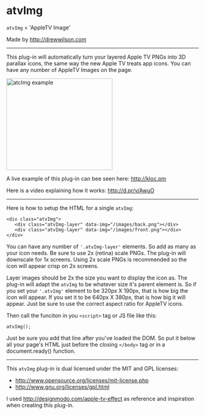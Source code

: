 # atvImg

`atvImg` = 'AppleTV Image'

Made by http://drewwilson.com

---

This plug-in will automatically turn your layered Apple TV PNGs into
3D parallax icons, the same way the new Apple TV treats app icons.
You can have any number of AppleTV Images on the page.

<img src="http://d.pr/i/1hiyA+" alt="atcImg example" width="278" height="240">
 
A live example of this plug-in can bee seen here: http://kloc.pm

Here is a video explaining how it works: http://d.pr/v/AwuO
 
-------------------
 
Here is how to setup the HTML for a single `atvImg`:
```
<div class="atvImg">
   <div class="atvImg-layer" data-img="/images/back.png"></div>
   <div class="atvImg-layer" data-img="/images/front.png"></div>
</div>
```
 
You can have any number of `'.atvImg-layer'` elements. So add as many as your icon needs. Be sure to use 2x (retina) scale PNGs. The plug-in will downscale for 1x screens. Using 2x scale PNGs is recommended so the icon will appear crisp on 2x screens.

Layer images should be 2x the size you want to display the icon as. The plug-in will adapt the `atvImg` to be whatever size it's parent element is. So if you set your `'.atvImg'` element to be 320px X 190px, that is how big the icon will appear. If you set it to be 640px X 380px, that is how big it will appear. Just be sure to use the correct aspect ratio for AppleTV icons.

Then call the funciton in you `<script>` tag or JS file like this: 

`atvImg();`

Just be sure you add that line after you've loaded the DOM. So put it below all your page's HTML just before the closing `</body>` tag or in a document.ready() function.

-------------------

This `atvImg` plug-in is dual licensed under the MIT and GPL licenses:
 * http://www.opensource.org/licenses/mit-license.php
 * http://www.gnu.org/licenses/gpl.html

I used http://designmodo.com/apple-tv-effect as reference and inspiration when creating this plug-in.
